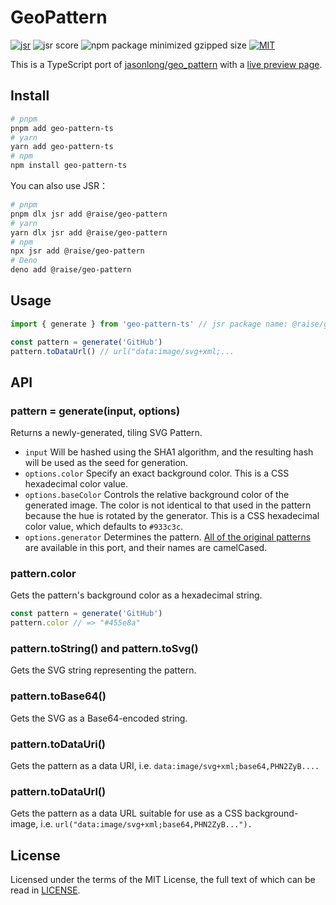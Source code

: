 # GeoPattern

[![jsr](https://jsr.io/badges/@raise/geo-pattern)](https://jsr.io/@raise/geo-pattern)
![jsr score](https://jsr.io/badges/@raise/geo-pattern/score)
![npm package minimized gzipped size](https://img.shields.io/bundlejs/size/geo-pattern-ts?label=gzip)
[![MIT](https://img.shields.io/npm/l/geo-pattern-ts)](https://github.com/pengzhanbo/geo-pattern-ts/blob/main/LICENSE)

This is a TypeScript port of [jasonlong/geo_pattern](https://github.com/jasonlong/geo_pattern) with a
[live preview page](https://geo-pattern.netlify.app/).

## Install

```bash
# pnpm
pnpm add geo-pattern-ts
# yarn
yarn add geo-pattern-ts
# npm
npm install geo-pattern-ts
```

You can also use JSR：

```bash
# pnpm
pnpm dlx jsr add @raise/geo-pattern
# yarn
yarn dlx jsr add @raise/geo-pattern
# npm
npx jsr add @raise/geo-pattern
# Deno
deno add @raise/geo-pattern
```

## Usage

```ts
import { generate } from 'geo-pattern-ts' // jsr package name: @raise/geo-pattern

const pattern = generate('GitHub')
pattern.toDataUrl() // url("data:image/svg+xml;...
```

## API

### pattern = generate(input, options)

Returns a newly-generated, tiling SVG Pattern.

- `input` Will be hashed using the SHA1 algorithm, and the resulting hash will be used as the seed for generation.
- `options.color` Specify an exact background color. This is a CSS hexadecimal color value.
- `options.baseColor` Controls the relative background color of the generated image. The color is not identical to that used in the pattern because the hue is rotated by the generator. This is a CSS hexadecimal color value, which defaults to `#933c3c`.
- `options.generator` Determines the pattern. [All of the original patterns](https://github.com/jasonlong/geo_pattern#available-patterns) are available in this port, and their names are camelCased.

### pattern.color

Gets the pattern's background color as a hexadecimal string.

```ts
const pattern = generate('GitHub')
pattern.color // => "#455e8a"
```

### pattern.toString() and pattern.toSvg()

Gets the SVG string representing the pattern.

### pattern.toBase64()

Gets the SVG as a Base64-encoded string.

### pattern.toDataUri()

Gets the pattern as a data URI, i.e. `data:image/svg+xml;base64,PHN2ZyB....`

### pattern.toDataUrl()

Gets the pattern as a data URL suitable for use as a CSS background-image,
i.e. `url("data:image/svg+xml;base64,PHN2ZyB...").`

## License

Licensed under the terms of the MIT License, the full text of which can be read in [LICENSE](/LICENSE).

<!-- https://github.com/btmills/geopattern -->
